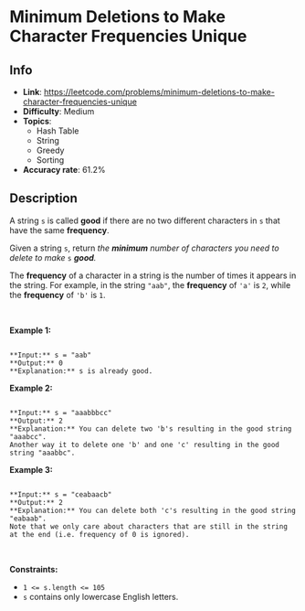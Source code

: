 # Minimum Deletions to Make Character Frequencies Unique

## Info  
- **Link**: https://leetcode.com/problems/minimum-deletions-to-make-character-frequencies-unique
- **Difficulty**: Medium  
- **Topics**:   
    - Hash Table
    - String
    - Greedy
    - Sorting
- **Accuracy rate**: 61.2%  

## Description  
    
A string `s` is called **good** if there are no two different characters in `s` that have the same **frequency**.


Given a string `s`, return *the **minimum** number of characters you need to delete to make* `s` ***good**.*


The **frequency** of a character in a string is the number of times it appears in the string. For example, in the string `"aab"`, the **frequency** of `'a'` is `2`, while the **frequency** of `'b'` is `1`.


 


**Example 1:**



```

**Input:** s = "aab"
**Output:** 0
**Explanation:** s is already good.

```

**Example 2:**



```

**Input:** s = "aaabbbcc"
**Output:** 2
**Explanation:** You can delete two 'b's resulting in the good string "aaabcc".
Another way it to delete one 'b' and one 'c' resulting in the good string "aaabbc".
```

**Example 3:**



```

**Input:** s = "ceabaacb"
**Output:** 2
**Explanation:** You can delete both 'c's resulting in the good string "eabaab".
Note that we only care about characters that are still in the string at the end (i.e. frequency of 0 is ignored).

```

 


**Constraints:**


* `1 <= s.length <= 105`
* `s` contains only lowercase English letters.


  
    
